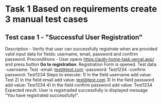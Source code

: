 # Task 1 Based on requirements create 3 manual test cases
## Test case 1 - "Successful User Registration" 
Description - Verify that user can successfully registrate when are provided valid input data for fields: username, email, password and confirm password.
Preconditions - User opens https://auth-home-task.vercel.app/ and press button **Go to registration**. Registration Form is opened.
Test data:
-username: Test
-email: test@test.com
-password: Test1234
-confirm password: Test1234
Steps to execute:
	1) In the field username add value: Test
 	2) In the field email add value: test@test.com
  	3) In the field password add value: Test1234
   	4) In the field confirm password add value: Test1234
Expected result: User is registraded successfully is displayed message "You have registrated successfully!".
